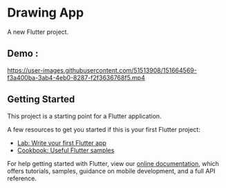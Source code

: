 # Drawing App 

A new Flutter project.

## Demo :

https://user-images.githubusercontent.com/51513908/151664569-f3a400ba-3ab4-4eb0-8287-f2f3636768f5.mp4

## Getting Started

This project is a starting point for a Flutter application.

A few resources to get you started if this is your first Flutter project:

- [Lab: Write your first Flutter app](https://flutter.dev/docs/get-started/codelab)
- [Cookbook: Useful Flutter samples](https://flutter.dev/docs/cookbook)

For help getting started with Flutter, view our
[online documentation](https://flutter.dev/docs), which offers tutorials,
samples, guidance on mobile development, and a full API reference.



